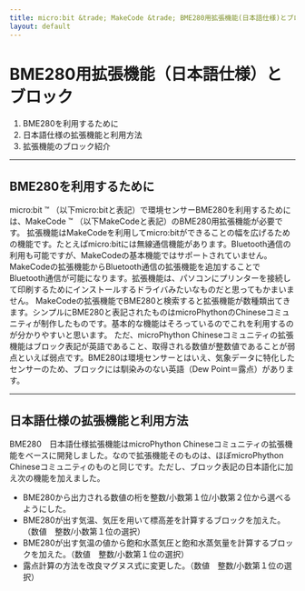 ```yaml
---
title: micro:bit &trade; MakeCode &trade; BME280用拡張機能(日本語仕様)とブロックについて
layout: default
---
```


# BME280用拡張機能（日本語仕様）とブロック 
1. BME280を利用するために
2. 日本語仕様の拡張機能と利用方法
3. 拡張機能のブロック紹介

---

## BME280を利用するために
micro:bit &trade; （以下micro:bitと表記）で環境センサーBME280を利用するためには、MakeCode &trade; （以下MakeCodeと表記）のBME280用拡張機能が必要です。
拡張機能はMakeCodeを利用してmicro:bitができることの幅を広げるための機能です。たとえばmicro:bitには無線通信機能があります。Bluetooth通信の利用も可能ですが、MakeCodeの基本機能ではサポートされていません。MakeCodeの拡張機能からBluetooth通信の拡張機能を追加することでBluetooth通信が可能になります。拡張機能は、パソコンにプリンターを接続して印刷するためにインストールするドライバみたいなものだと思ってもかまいません。
MakeCodeの拡張機能でBME280と検索すると拡張機能が数種類出てきます。シンプルにBME280と表記されたものはmicroPhythonのChineseコミュニティが制作したものです。基本的な機能はそろっているのでこれを利用するのが分かりやすいと思います。
ただ、microPhython Chineseコミュニティの拡張機能はブロック表記が英語であること、取得される数値が整数値であることが弱点といえば弱点です。BME280は環境センサーとはいえ、気象データに特化したセンサーのため、ブロックには馴染みのない英語（Dew Point＝露点）があります。

---

## 日本語仕様の拡張機能と利用方法  
BME280　日本語仕様拡張機能はmicroPhython Chineseコミュニティの拡張機能をベースに開発しました。なので拡張機能そのものは、ほぼmicroPhython Chineseコミュニティのものと同じです。ただし、ブロック表記の日本語化に加え次の機能を加えました。
- BME280から出力される数値の桁を整数/小数第１位/小数第２位から選べるようにした。
- BME280が出す気温、気圧を用いて標高差を計算するブロックを加えた。（数値　整数/小数第１位の選択）
- BME280が出す気温の値から飽和水蒸気圧と飽和水蒸気量を計算するブロックを加えた。（数値　整数/小数第１位の選択）
- 露点計算の方法を改良マグヌス式に変更した。（数値　整数/小数第１位の選択）

